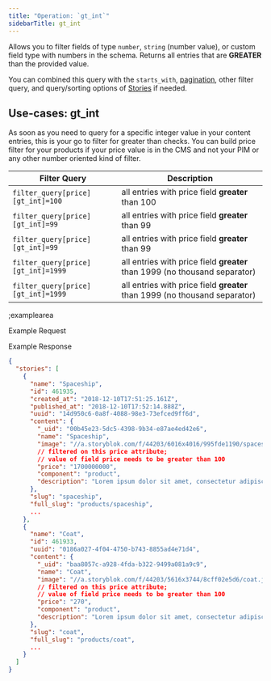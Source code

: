 ```yaml
---
title: "Operation: `gt_int`"
sidebarTitle: gt_int
---
```


Allows you to filter fields of type `number`, `string` (number value), or custom field type with numbers in the schema. Returns all entries that are **GREATER** than the provided value.

You can combined this query with the `starts_with`, [pagination](#topics/pagination), other filter query, and query/sorting options of [Stories](#core-resources/stories/retrieve-multiple-stories) if needed.
 
## Use-cases: gt_int

As soon as you need to query for a specific integer value in your content entries, this is your go to filter for greater than checks. You can build price filter for your products if your price value is in the CMS and not your PIM or any other number oriented kind of filter. 

| Filter Query | Description |
|--|--|
| `filter_query[price][gt_int]=100` | all entries with price field **greater** than 100 |
| `filter_query[price][gt_int]=99` | all entries with price field **greater** than 99 |
| `filter_query[price][gt_int]=99` | all entries with price field **greater** than 99 |
| `filter_query[price][gt_int]=1999` | all entries with price field **greater** than 1999 (no thousand separator) |
| `filter_query[price][gt_int]=1999` | all entries with price field **greater** than 1999 (no thousand separator) |

;examplearea

Example Request

<RequestExample url="https://api.storyblok.com/v2/cdn/stories/?starts_with=products/&token=ask9soUkv02QqbZgmZdeDAtt&filter_query[price][gt_int]=100"></RequestExample>

Example Response

```json
{
  "stories": [
    {
      "name": "Spaceship",
      "id": 461935,
      "created_at": "2018-12-10T17:51:25.161Z",
      "published_at": "2018-12-10T17:52:14.888Z",
      "uuid": "14d950c6-0a8f-4088-98e3-73efced9ff6d",
      "content": {
        "_uid": "00b45e23-5dc5-4398-9b34-e87ae4ed42e6",
        "name": "Spaceship",
        "image": "//a.storyblok.com/f/44203/6016x4016/995fde1190/spaceship.jpg",
        // filtered on this price attribute;
        // value of field price needs to be greater than 100
        "price": "1700000000",
        "component": "product",
        "description": "Lorem ipsum dolor sit amet, consectetur adipiscing elit. In erat mauris, faucibus quis pharetra sit amet, pretium ac libero. Etiam vehicula eleifend bibendum."
      },
      "slug": "spaceship",
      "full_slug": "products/spaceship",
      ...
    },
    {
      "name": "Coat",
      "id": 461933,
      "uuid": "0186a027-4f04-4750-b743-8855ad4e71d4",
      "content": {
        "_uid": "baa8057c-a928-4fda-b322-9499a081a9c9",
        "name": "Coat",
        "image": "//a.storyblok.com/f/44203/5616x3744/8cff02e5d6/coat.jpg",
        // filtered on this price attribute;
        // value of field price needs to be greater than 100
        "price": "270",
        "component": "product",
        "description": "Lorem ipsum dolor sit amet, consectetur adipiscing elit. In erat mauris, faucibus quis pharetra sit amet, pretium ac libero. Etiam vehicula eleifend bibendum."
      },
      "slug": "coat",
      "full_slug": "products/coat",
      ...
    }
  ]
}
```

